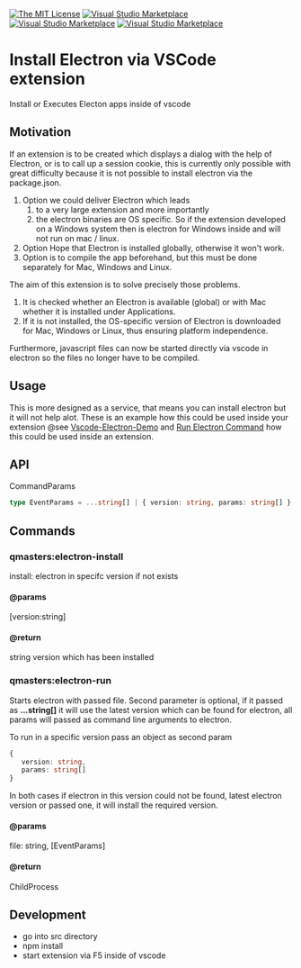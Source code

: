 [![The MIT License](https://img.shields.io/badge/license-MIT-orange.svg?style=flat-square)](http://opensource.org/licenses/MIT)
[![Visual Studio Marketplace](https://vsmarketplacebadge.apphb.com/version-short/q-masters.electron-vscode.svg)](https://marketplace.visualstudio.com/items?itemName=q-masters.electron-vscode)
[![Visual Studio Marketplace](https://vsmarketplacebadge.apphb.com/downloads-short/q-masters.electron-vscode.svg)](https://marketplace.visualstudio.com/items?itemName=q-masters.electron-vscode)
[![Visual Studio Marketplace](https://vsmarketplacebadge.apphb.com/installs-short/q-masters.electron-vscode.svg?style=flat-square)](https://marketplace.visualstudio.com/items?itemName=q-masters.electron-vscode)

# Install Electron via VSCode extension

Install or Executes Electon apps inside of vscode

## Motivation

If an extension is to be created which displays a dialog with the help of Electron, or is to call up a session cookie, this is currently only possible with great difficulty because it is not possible to install electron via the package.json.

1. Option we could deliver Electron which leads 
   1. to a very large extension and more importantly
   2. the electron binaries are OS specific. So if the extension developed on a Windows system then is electron for Windows inside and will not run on mac / linux.
2. Option Hope that Electron is installed globally, otherwise it won't work.
3. Option is to compile the app beforehand, but this must be done separately for Mac, Windows and Linux.

The aim of this extension is to solve precisely those problems.

1. It is checked whether an Electron is available (global) or with Mac whether it is installed under Applications.
2. If it is not installed, the OS-specific version of Electron is downloaded for Mac, Windows or Linux, thus ensuring platform independence.

Furthermore, javascript files can now be started directly via vscode in electron so the files no longer have to be compiled.

## Usage

This is more designed as a service, that means you can install electron but it will not help alot. These is an example how this could be used inside your extension @see [Vscode-Electron-Demo](https://github.com/q-masters/vscode-electron-demo) and [Run Electron Command](https://github.com/q-masters/vscode-electron-demo/blob/566f8addc5844df651de5100f99ce08116fba1bb/src/lib/extension/commands/open-uri.ts#L16) how this could be used inside an extension.

## API 

CommandParams

```ts
type EventParams = ...string[] | { version: string, params: string[] }
```

## Commands

### qmasters:electron-install

install: electron in specifc version if not exists

#### @params
[version:string]

#### @return
string version which has been installed

### qmasters:electron-run

Starts electron with passed file. Second parameter is optional, if it passed as **...string[]** it will use the latest version which can be found for electron, all params will passed as command line arguments to electron.

To run in a specific version pass an object as second param

```ts
{
   version: string,
   params: string[]
}
```

In both cases if electron in this version could not be found, latest electron version or passed one, it will install the required version.

#### @params

file: string, [EventParams]

#### @return
ChildProcess

## Development

- go into src directory
- npm install
- start extension via F5 inside of vscode
